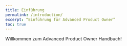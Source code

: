 ```yaml
---
title: Einführung
permalink: /introduction/
excerpt: “Einführung für Advanced Product Owner”
toc: true
---
```


Willkommen zum Advanced Product Owner Handbuch!

